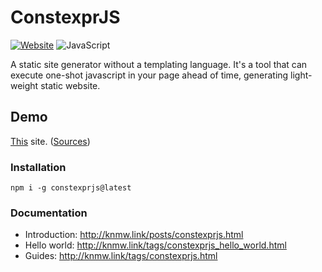 # ConstexprJS

[![Website](https://img.shields.io/badge/Website-Online-2B5BAE)](http://knmw.link)
![JavaScript](https://img.shields.io/badge/javascript-%23323330.svg?style=for-the-badge&logo=javascript&logoColor=%23F7DF1E)


A static site generator without a templating language. It's a tool that can execute one-shot javascript in your page
ahead of time, generating light-weight static website.

## Demo

[This](http://knmw.link) site. ([Sources](https://github.com/amokfa/knmw.link.src))

### Installation

    npm i -g constexprjs@latest

### Documentation

* Introduction: http://knmw.link/posts/constexprjs.html
* Hello world: http://knmw.link/tags/constexprjs_hello_world.html
* Guides: http://knmw.link/tags/constexprjs.html